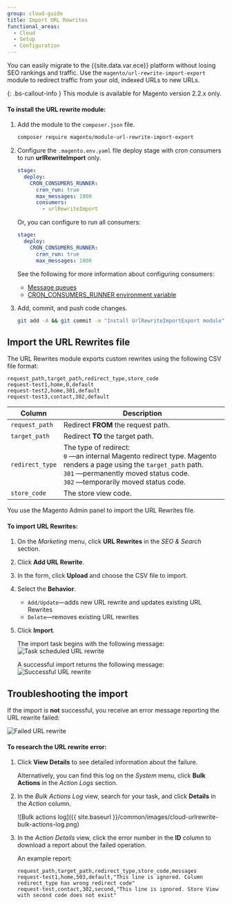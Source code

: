 ```yaml
---
group: cloud-guide
title: Import URL Rewrites
functional_areas:
  - Cloud
  - Setup
  - Configuration
---
```


You can easily migrate to the {{site.data.var.ece}} platform without losing SEO rankings and traffic.  Use the `magento/url-rewrite-import-export` module to redirect traffic from your old, indexed URLs to new URLs.

{: .bs-callout-info }
This module is available for Magento version 2.2.x only.

#### To install the URL rewrite module:

1.  Add the module to the `composer.json` file.

    ```bash
    composer require magento/module-url-rewrite-import-export
    ```

1.  Configure the `.magento.env.yaml` file deploy stage with cron consumers to run **urlRewriteImport** only.

    ```yaml
    stage:
      deploy:
        CRON_CONSUMERS_RUNNER:
          cron_run: true
          max_messages: 1000
          consumers:
            - urlRewriteImport
    ```

    Or, you can configure to run all consumers:

    ```yaml
    stage:
      deploy:
        CRON_CONSUMERS_RUNNER:
          cron_run: true
          max_messages: 1000
    ```

    See the following for more information about configuring consumers:

    -  [Message queues]({{page.baseurl}}/cloud/trouble/message-queues.html)
    -  [CRON_CONSUMERS_RUNNER environment variable]({{page.baseurl}}/cloud/env/variables-deploy.html#cron_consumers_runner)

1.  Add, commit, and push code changes.

    ```bash
    git add -A && git commit -m "Install UrlRewriteImportExport module" && git push origin <branch name>
    ```

## Import the URL Rewrites file

The URL Rewrites module exports custom rewrites using the following CSV file format:

```csv
request_path,target_path,redirect_type,store_code
request-test1,home,0,default
request-test2,home,301,default
request-test3,contact,302,default
```

Column | Description
--- | ---
`request_path` | Redirect **FROM** the request path.
`target_path` | Redirect **TO** the target path.
`redirect_type` | The type of redirect: <br>`0` —an internal Magento redirect type. Magento renders a page using the `target_path` path. <br>`301` —permanently moved status code.<br>`302` —temporarily moved status code.
`store_code` | The store view code.

You use the Magento Admin panel to import the URL Rewrites file.

#### To import URL Rewrites:

1.  On the _Marketing_ menu, click **URL Rewrites** in the _SEO & Search_ section.

1.  Click **Add URL Rewrite**.

1.  In the form, click **Upload** and choose the CSV file to import.

1.  Select the **Behavior**.

    -  `Add/Update`—adds new URL rewrite and updates existing URL Rewrites
    -  `Delete`—removes existing URL rewrites

1.  Click **Import**.

    The import task begins with the following message:
	![Task scheduled URL rewrite]({{site.baseurl}}/common/images/cloud-urlrewrite-task.png)

    A successful import returns the following message:
	![Successful URL rewrite]({{site.baseurl}}/common/images/cloud-urlrewrite-success.png)

## Troubleshooting the import

If the import is **not** successful, you receive an error message reporting the URL rewrite failed:

![Failed URL rewrite]({{site.baseurl}}/common/images/cloud-urlrewrite-failed.png)

#### To research the URL rewrite error:

1.  Click **View Details** to see detailed information about the failure.

    Alternatively, you can find this log on the _System_ menu, click **Bulk Actions** in the _Action Logs_ section.

1.  In the _Bulk Actions Log_ view, search for your task, and click **Details** in the _Action_ column.

    ![Bulk actions log]({{ site.baseurl }}/common/images/cloud-urlrewrite-bulk-actions-log.png)

1.  In the _Action Details_ view, click the error number in the **ID** column to download a report about the failed operation.

    An example report:

    ```csv
    request_path,target_path,redirect_type,store_code,messages
    request-test1,home,503,default,"This line is ignored. Column redirect_type has wrong redirect code"
    request-test,contact,302,second,"This line is ignored. Store View with second code does not exist"
    ```